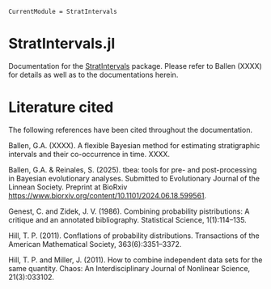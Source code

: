 ```@meta
CurrentModule = StratIntervals
```

# StratIntervals.jl

Documentation for the [StratIntervals](https://github.com/gaballench/StratIntervals.jl) package.
Please refer to Ballen (XXXX) for details as well as to the documentations herein.

# Literature cited

The following references have been cited throughout the documentation.

Ballen, G.A. (XXXX). A flexible Bayesian method for estimating stratigraphic intervals and
their co-occurrence in time. XXXX.

Ballen, G.A. & Reinales, S. (2025). tbea: tools for pre- and post-processing in Bayesian evolutionary analyses. Submitted to Evolutionary Journal of the Linnean Society. Preprint at BioRxiv https://www.biorxiv.org/content/10.1101/2024.06.18.599561.

Genest, C. and Zidek, J. V. (1986). Combining probability pistributions: A critique and an annotated bibliography.
Statistical Science, 1(1):114–135.

Hill, T. P. (2011). Conflations of probability distributions. Transactions of the American Mathematical Society,
363(6):3351–3372.

Hill, T. P. and Miller, J. (2011). How to combine independent data sets for the same quantity. Chaos: An
Interdisciplinary Journal of Nonlinear Science, 21(3):033102.
